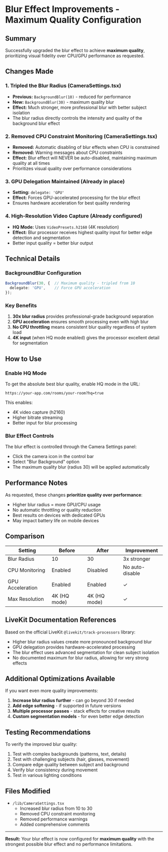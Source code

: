 # Blur Effect Improvements - Maximum Quality Configuration

## Summary
Successfully upgraded the blur effect to achieve **maximum quality**, prioritizing visual fidelity over CPU/GPU performance as requested.

## Changes Made

### 1. **Tripled the Blur Radius** (CameraSettings.tsx)
- **Previous:** `BackgroundBlur(10)` - reduced for performance
- **New:** `BackgroundBlur(30)` - maximum quality blur
- **Effect:** Much stronger, more professional blur with better subject isolation
- The blur radius directly controls the intensity and quality of the background blur effect

### 2. **Removed CPU Constraint Monitoring** (CameraSettings.tsx)
- **Removed:** Automatic disabling of blur effects when CPU is constrained
- **Removed:** Warning messages about CPU constraints
- **Effect:** Blur effect will NEVER be auto-disabled, maintaining maximum quality at all times
- Prioritizes visual quality over performance considerations

### 3. **GPU Delegation Maintained** (Already in place)
- **Setting:** `delegate: 'GPU'`
- **Effect:** Forces GPU-accelerated processing for the blur effect
- Ensures hardware acceleration for best quality rendering

### 4. **High-Resolution Video Capture** (Already configured)
- **HQ Mode:** Uses `VideoPresets.h2160` (4K resolution)
- **Effect:** Blur processor receives highest quality input for better edge detection and segmentation
- Better input quality = better blur output

## Technical Details

### BackgroundBlur Configuration
```typescript
BackgroundBlur(30, {  // Maximum quality - tripled from 10
  delegate: 'GPU',    // Force GPU acceleration
});
```

### Key Benefits
1. **30x blur radius** provides professional-grade background separation
2. **GPU acceleration** ensures smooth processing even with high blur
3. **No CPU throttling** means consistent blur quality regardless of system load
4. **4K input** (when HQ mode enabled) gives the processor excellent detail for segmentation

## How to Use

### Enable HQ Mode
To get the absolute best blur quality, enable HQ mode in the URL:
```
https://your-app.com/rooms/your-room?hq=true
```

This enables:
- 4K video capture (h2160)
- Higher bitrate streaming
- Better input for blur processing

### Blur Effect Controls
The blur effect is controlled through the Camera Settings panel:
- Click the camera icon in the control bar
- Select "Blur Background" option
- The maximum quality blur (radius 30) will be applied automatically

## Performance Notes

As requested, these changes **prioritize quality over performance**:
- Higher blur radius = more GPU/CPU usage
- No automatic throttling or quality reduction
- Best results on devices with dedicated GPUs
- May impact battery life on mobile devices

## Comparison

| Setting | Before | After | Improvement |
|---------|--------|-------|-------------|
| Blur Radius | 10 | 30 | 3x stronger |
| CPU Monitoring | Enabled | Disabled | No auto-disable |
| GPU Acceleration | Enabled | Enabled | ✓ |
| Max Resolution | 4K (HQ mode) | 4K (HQ mode) | ✓ |

## LiveKit Documentation References

Based on the official LiveKit `@livekit/track-processors` library:
- Higher blur radius values create more pronounced background blur
- GPU delegation provides hardware-accelerated processing
- The blur effect uses advanced segmentation for clean subject isolation
- No documented maximum for blur radius, allowing for very strong effects

## Additional Optimizations Available

If you want even more quality improvements:
1. **Increase blur radius further** - can go beyond 30 if needed
2. **Add edge softening** - if supported in future versions
3. **Multiple processor passes** - stack effects for creative results
4. **Custom segmentation models** - for even better edge detection

## Testing Recommendations

To verify the improved blur quality:
1. Test with complex backgrounds (patterns, text, details)
2. Test with challenging subjects (hair, glasses, movement)
3. Compare edge quality between subject and background
4. Verify blur consistency during movement
5. Test in various lighting conditions

## Files Modified

- `/lib/CameraSettings.tsx`
  - Increased blur radius from 10 to 30
  - Removed CPU constraint monitoring
  - Removed performance warnings
  - Added comprehensive comments

---

**Result:** Your blur effect is now configured for **maximum quality** with the strongest possible blur effect and no performance limitations.

